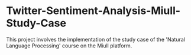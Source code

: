 # Twitter-Sentiment-Analysis-Miull-Study-Case
This project involves the implementation of the study case of the 'Natural Language Processing' course on the Miull platform.

